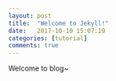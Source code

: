 ```yaml
---
layout: post
title:  "Welcome to Jekyll!"
date:   2017-10-10 15:07:19
categories: [tutorial]
comments: true
---
```

Welcome to blog~
